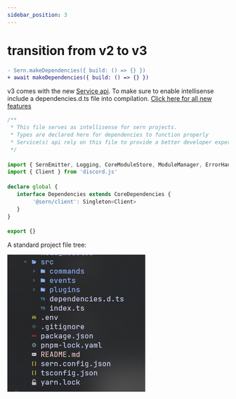 ```yaml
---
sidebar_position: 3
---
```



# transition from v2 to v3

```diff title="src/index.ts"
- Sern.makeDependencies({ build: () => {} })
+ await makeDependencies({ build: () => {} })
```

v3 comes with the new [Service api](../walkthrough/services). To make sure to enable intellisense
include a dependencies.d.ts file into compilation. [Click here for all new features](../../../blog/3.0.0)
```ts 
/**
 * This file serves as intellisense for sern projects.
 * Types are declared here for dependencies to function properly
 * Service(s) api rely on this file to provide a better developer experience.
 */

import { SernEmitter, Logging, CoreModuleStore, ModuleManager, ErrorHandling, CoreDependencies, Singleton } from '@sern/handler'
import { Client } from 'discord.js'

declare global {
   interface Dependencies extends CoreDependencies {
        '@sern/client': Singleton<Client>
   }
}

export {}

```

A standard project file tree: <br />

![file tree](../../../static/img/fs.png)



